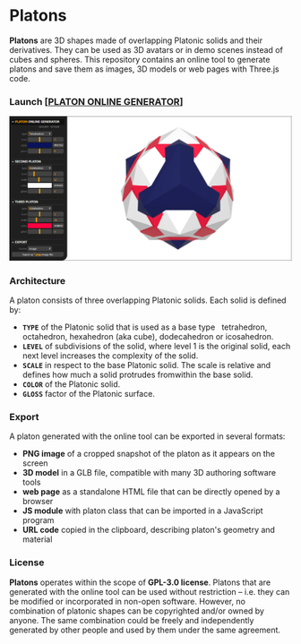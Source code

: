 # Platons

**Platons** are 3D shapes made of overlapping Platonic solids and their derivatives.
They can be used as 3D avatars or in demo scenes instead of cubes and spheres.
This repository contains an online tool to generate platons and save them as
images, 3D models or web pages with Three.js code.

### Launch [[PLATON ONLINE GENERATOR](https://boytchev.github.io/platons/online/)]

[<img src="online/images/screenshot.png">](https://boytchev.github.io/platons/online/)

### Architecture

A platon consists of three overlapping Platonic solids. Each solid is defined by:

* **`TYPE`** of the Platonic solid that is used as a base type &nbsp; tetrahedron,
	octahedron, hexahedron (aka cube), dodecahedron or icosahedron.
* **`LEVEL`** of subdivisions of the solid, where level 1 is the original
	solid, each next level increases the complexity of the solid.
* **`SCALE`** in respect to the base Platonic solid. The scale is relative and
	defines how much a solid protrudes fromwithin the base solid.
* **`COLOR`** of the Platonic solid.
* **`GLOSS`** factor of the Platonic surface.

### Export

A platon generated with the online tool can be exported in several formats:

* **PNG image** of a cropped snapshot of the platon as it appears on the screen
* **3D model** in a GLB file, compatible with many 3D authoring software tools
* **web page** as a standalone HTML file that can be directly opened by a browser
* **JS module** with platon class that can be imported in a JavaScript program
* **URL code** copied in the clipboard, describing platon's geometry and material

### License
**Platons** operates within the scope of **GPL-3.0 license**.
Platons that are generated with the online tool can be used
without restriction &ndash; i.e. they can be modified or
incorporated in non-open software. However, no combination
of platonic shapes can be copyrighted and/or owned by anyone.
The same combination could be freely and independently
generated by other people and used by them under the same
agreement.

